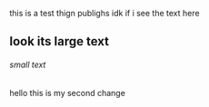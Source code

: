 this is a test thign publighs idk if i see the text here

## look its large text

###### small text

hello this is my second change
